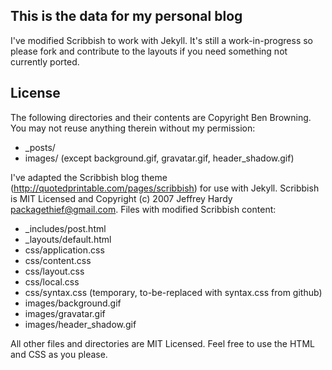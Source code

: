 ## This is the data for my personal blog

I've modified Scribbish to work with Jekyll. It's still a work-in-progress so please fork and contribute to the layouts if you need something not currently ported.

## License

The following directories and their contents are Copyright Ben Browning. You may not reuse anything therein without my permission:

* _posts/
* images/ (except background.gif, gravatar.gif, header_shadow.gif)

I've adapted the Scribbish blog theme (http://quotedprintable.com/pages/scribbish) for use with Jekyll. Scribbish is MIT Licensed and Copyright (c) 2007 Jeffrey Hardy <packagethief@gmail.com>. Files with modified Scribbish content:

* _includes/post.html
* _layouts/default.html
* css/application.css
* css/content.css
* css/layout.css
* css/local.css
* css/syntax.css (temporary, to-be-replaced with syntax.css from github)
* images/background.gif
* images/gravatar.gif
* images/header_shadow.gif

All other files and directories are MIT Licensed. Feel free to use the HTML and CSS as you please.